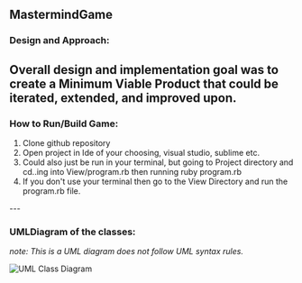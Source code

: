 ## MastermindGame

### Design and Approach: 

Overall design and implementation goal was to create a Minimum Viable Product that could be iterated, extended, and improved upon.
---

### How to Run/Build Game:
<ol>
<li> Clone github repository</li>
<li> Open project in Ide of your choosing, visual studio, sublime etc.</li>
<li> Could also just be run in your terminal, but going to Project directory and cd..ing into View/program.rb then running ruby program.rb</li>
<li> If you don't use your terminal then go to the View Directory and run the program.rb file.</li>
</ol>
---

### UMLDiagram of the classes:

*note: This is a UML diagram does not follow UML syntax rules.*

![UML Class Diagram](/MastermindGame/UML_CLASS_Diagram.jpeg "Mastermind Game")


